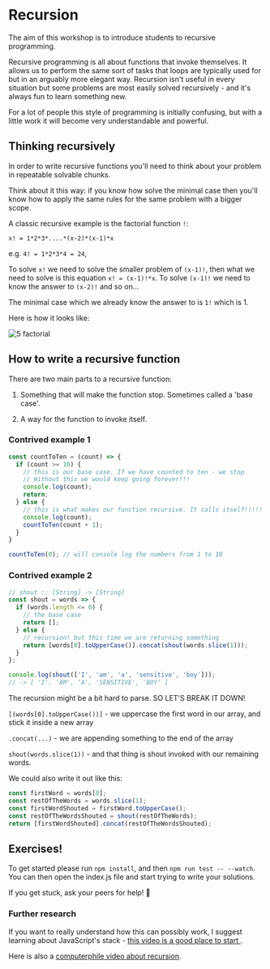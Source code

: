 # Recursion

The aim of this workshop is to introduce students to recursive programming.

Recursive programming is all about functions that invoke themselves. It allows
us to perform the same sort of tasks that loops are typically used for but in
an arguably more elegant way. Recursion isn't useful in every situation but
some problems are most easily solved recursively - and it's always fun to learn
something new.

For a lot of people this style of programming is initially confusing, but with
a little work it will become very understandable and powerful.

## Thinking recursively

In order to write recursive functions you'll need to think about your problem in repeatable solvable chunks.

Think about it this way: if you know how solve the minimal case then you'll know how to apply the same rules for the same problem with a bigger scope.

A classic recursive example is the factorial function `!`:

`x! = 1*2*3*....*(x-2)*(x-1)*x`

e.g. `4! = 1*2*3*4 = 24`,

To solve `x!` we need to solve the smaller problem of `(x-1)!`, then what we need to solve is this equation `x! = (x-1)!*x`.
To solve `(x-1)!` we need to know the answer to `(x-2)!` and so on...

The minimal case which we already know the answer to is `1!` which is 1.

Here is how it looks like:

![5 factorial](https://user-images.githubusercontent.com/22002193/72061904-66157700-32df-11ea-8b25-4ef1531a021a.jpeg)

## How to write a recursive function


There are two main parts to a recursive function:
1. Something that will make the function stop. Sometimes called a 'base
case'.

2. A way for the function to invoke itself.

### Contrived example 1

```js
const countToTen = (count) => {
  if (count >= 10) {
    // this is our base case. If we have counted to ten - we stop
    // Without this we would keep going forever!!!
    console.log(count);
    return;
  } else {
    // this is what makes our function recursive. It calls itself!!!!!
    console.log(count);
    countToTen(count + 1);
  }
}

countToTen(0); // will console log the numbers from 1 to 10
```



### Contrived example 2

```js
// shout :: [String] -> [String]
const shout = words => {
  if (words.length <= 0) {
    // the base case
    return [];
  } else {
    // recursion! but this time we are returning something
    return [words[0].toUpperCase()].concat(shout(words.slice(1)));
  }
};

console.log(shout(['I', 'am', 'a', 'sensitive', 'boy']));
// -> [ 'I', 'AM', 'A', 'SENSITIVE', 'BOY' ]
```

The recursion might be a bit hard to parse. SO LET'S BREAK IT
DOWN!

`[(words[0].toUpperCase())]` - we uppercase the first word in our array, and stick it inside a new array

`.concat(...)` - we are appending something to the end of the array

`shout(words.slice(1))` - and that thing is shout invoked with our remaining words.

We could also write it out like this:

```js
const firstWord = words[0];
const restOfTheWords = words.slice(1);
const firstWordShouted = firstWord.toUpperCase();
const restOfTheWordsShouted = shout(restOfTheWords);
return [firstWordShouted].concat(restOfTheWordsShouted);
```

## Exercises!

To get started please run `npm install`, and then `npm run test -- --watch`.
You can then open the index.js file and start trying to write your solutions.

If you get stuck, ask your peers for help! 🦄

### Further research

If you want to really understand how this can possibly work, I suggest learning
about JavaScript's stack - [ this video is a good place to start ](https://www.youtube.com/watch?v=8aGhZQkoFbQ).

Here is also a [computerphile video about recursion](https://www.youtube.com/watch?v=Mv9NEXX1VHc).
